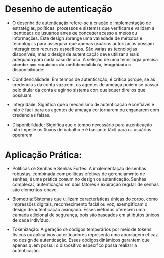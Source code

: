 # Desenho de autenticação

- O desenho de autenticação refere-se à criação e implementação de estratégias, políticas, processos e sistemas que verificam e validam a identidade de usuários antes de conceder acesso a meios ou informações. Este design abrange uma variedade de métodos e tecnologias para assegurar que apenas usuários autorizados possam interagir com recursos específicos. São várias as tecnologias disponíveis, mas o design de autenticação deve utilizar a mais adequada para cada caso de uso. A seleção de uma tecnologia precisa atender aos requisitos de confidencialidade, integridade e disponibilidade:

- Confidencialidade: Em termos de autenticação, é crítica porque, se as credenciais da conta vazarem, os agentes de ameaça podem se passar pelo titular da conta e agir no sistema com quaisquer direitos que possuam.

- Integridade: Significa que o mecanismo de autenticação é confiável e não é fácil para os agentes de ameaça contornarem ou enganarem com credenciais falsas.

- Disponibilidade: Significa que o tempo necessário para autenticação não impede os fluxos de trabalho e é bastante fácil para os usuários operarem.

# Aplicação Prática:

- Políticas de Senhas e Senhas Fortes: A implementação de senhas robustas, combinada com políticas efetivas de gerenciamento de senhas, é uma prática comum no design de autenticação. Senhas complexas, autenticação em dois fatores e expiração regular de senhas são elementos-chave.

- Biometria: Sistemas que utilizam características únicas do corpo, como impressões digitais, reconhecimento facial ou voz, exemplificam o design de autenticação avançado. Esses métodos oferecem uma camada adicional de segurança, pois são baseados em atributos únicos de cada indivíduo.

- Tokenização: A geração de códigos temporários por meio de tokens físicos ou aplicativos autenticadores representa uma abordagem eficaz no design de autenticação. Esses códigos dinâmicos garantem que apenas quem possui o dispositivo específico possa realizar a autenticação.
